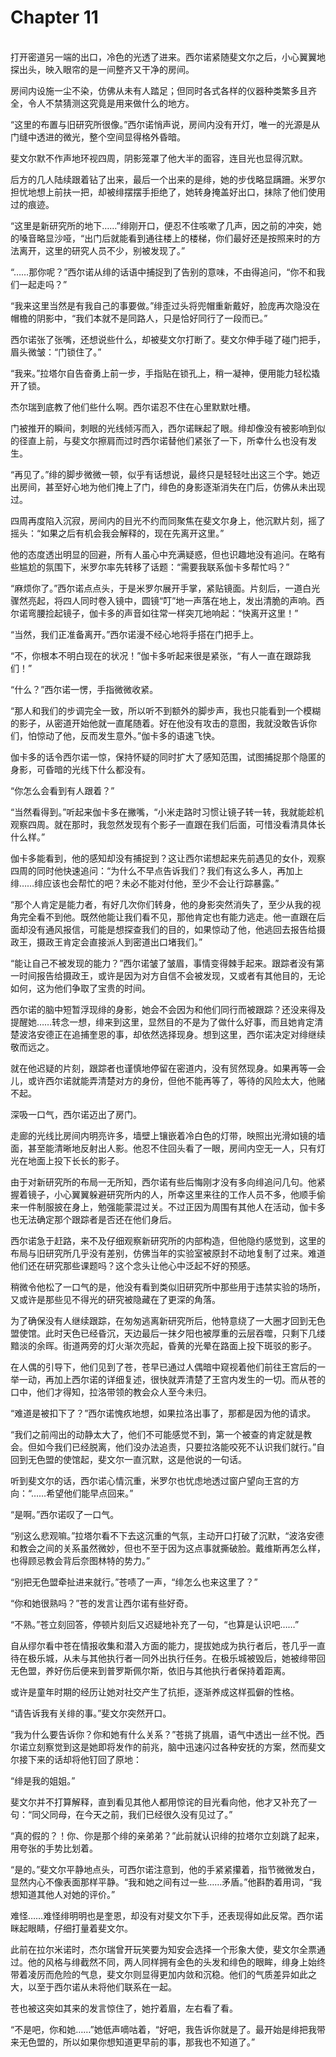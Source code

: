 # Chapter 11

<br>
打开密道另一端的出口，冷色的光透了进来。西尔诺紧随斐文尔之后，小心翼翼地探出头，映入眼帘的是一间整齐又干净的房间。

房间内设施一尘不染，仿佛从未有人踏足；但同时各式各样的仪器种类繁多且齐全，令人不禁猜测这究竟是用来做什么的地方。

“这里的布置与旧研究所很像。”西尔诺悄声说，房间内没有开灯，唯一的光源是从门缝中透进的微光，整个空间显得格外昏暗。

斐文尔默不作声地环视四周，阴影笼罩了他大半的面容，连目光也显得沉默。

后方的几人陆续跟着钻了出来，最后一个出来的是绯，她的步伐略显蹒跚。米罗尔担忧地想上前扶一把，却被绯摆摆手拒绝了，她转身掩盖好出口，抹除了他们使用过的痕迹。

“这里是新研究所的地下……”绯刚开口，便忍不住咳嗽了几声，因之前的冲突，她的嗓音略显沙哑，“出门后就能看到通往楼上的楼梯，你们最好还是按照来时的方法离开，这里的研究人员不少，别被发现了。”

“……那你呢？”西尔诺从绯的话语中捕捉到了告别的意味，不由得追问，“你不和我们一起走吗？”

“我来这里当然是有我自己的事要做。”绯歪过头将兜帽重新戴好，脸庞再次隐没在帽檐的阴影中，“我们本就不是同路人，只是恰好同行了一段而已。”

西尔诺张了张嘴，还想说些什么，却被斐文尔打断了。斐文尔伸手碰了碰门把手，眉头微皱：“门锁住了。”

“我来。”拉塔尔自告奋勇上前一步，手指贴在锁孔上，稍一凝神，便用能力轻松撬开了锁。

杰尔瑞到底教了他们些什么啊。西尔诺忍不住在心里默默吐槽。

门被推开的瞬间，刺眼的光线倾泻而入，西尔诺眯起了眼。绯却像没有被影响到似的径直上前，与斐文尔擦肩而过时西尔诺替他们紧张了一下，所幸什么也没有发生。

“再见了。”绯的脚步微微一顿，似乎有话想说，最终只是轻轻吐出这三个字。她迈出房间，甚至好心地为他们掩上了门，绯色的身影逐渐消失在门后，仿佛从未出现过。

四周再度陷入沉寂，房间内的目光不约而同聚焦在斐文尔身上，他沉默片刻，摇了摇头：“如果之后有机会我会解释的，现在先离开这里。”

他的态度透出明显的回避，所有人虽心中充满疑惑，但也识趣地没有追问。在略有些尴尬的氛围下，米罗尔率先转移了话题：“需要我联系伽卡多帮忙吗？”

“麻烦你了。”西尔诺点点头，于是米罗尔展开手掌，紧贴镜面。片刻后，一道白光骤然亮起，将四人同时卷入镜中，圆镜“叮”地一声落在地上，发出清脆的声响。西尔诺弯腰捡起镜子，伽卡多的声音如往常一样突兀地响起：“快离开这里！”

“当然，我们正准备离开。”西尔诺漫不经心地将手搭在门把手上。

“不，你根本不明白现在的状况！”伽卡多听起来很是紧张，“有人一直在跟踪我们！”

“什么？”西尔诺一愣，手指微微收紧。

“那人和我们的步调完全一致，所以听不到额外的脚步声，我也只能看到一个模糊的影子，从密道开始他就一直尾随着。好在他没有攻击的意图，我就没敢告诉你们，怕惊动了他，反而发生意外。”伽卡多的语速飞快。

伽卡多的话令西尔诺一惊，保持怀疑的同时扩大了感知范围，试图捕捉那个隐匿的身影，可昏暗的光线下什么都没有。

“你怎么会看到有人跟着？”

“当然看得到。”听起来伽卡多在撇嘴，“小米走路时习惯让镜子转一转，我就能趁机观察四周。就在那时，我忽然发现有个影子一直跟在我们后面，可惜没看清具体长什么样。”

伽卡多能看到，他的感知却没有捕捉到？这让西尔诺想起来先前遇见的女仆，观察四周的同时他快速追问：“为什么不早点告诉我们？我们有这么多人，再加上绯……绯应该也会帮忙的吧？未必不能对付他，至少不会让行踪暴露。”

“那个人肯定是能力者，有好几次你们转身，他的身影突然消失了，至少从我的视角完全看不到他。既然他能让我们看不见，那他肯定也有能力逃走。他一直跟在后面却没有通风报信，可能是想探查我们的目的，如果惊动了他，他逃回去报告给摄政王，摄政王肯定会直接派人到密道出口堵我们。”

“能让自己不被发现的能力？”西尔诺皱了皱眉，事情变得棘手起来。跟踪者没有第一时间报告给摄政王，或许是因为对方自信不会被发现，又或者有其他目的，无论如何，这为他们争取了宝贵的时间。

西尔诺的脑中短暂浮现绯的身影，她会不会因为和他们同行而被跟踪？还没来得及提醒她……转念一想，绯来到这里，显然目的不是为了做什么好事，而且她肯定清楚波洛安德正在追捕奎恩的事，却依然选择现身。想到这里，西尔诺决定对绯继续敬而远之。

就在他迟疑的片刻，跟踪者也谨慎地停留在密道内，没有贸然现身。如果再等一会儿，或许西尔诺就能弄清楚对方的身份，但他不能再等了，等待的风险太大，他赌不起。

深吸一口气，西尔诺迈出了房门。

走廊的光线比房间内明亮许多，墙壁上镶嵌着冷白色的灯带，映照出光滑如镜的墙面，甚至能清晰地反射出人影。他忍不住回头看了一眼，房间内空无一人，只有灯光在地面上投下长长的影子。

由于对新研究所的布局一无所知，西尔诺有些后悔刚才没有多向绯追问几句。他紧握着镜子，小心翼翼躲避研究所内的人，所幸这里来往的工作人员不多，他顺手偷来一件制服披在身上，勉强能蒙混过关。不过正因为周围有其他人在活动，伽卡多也无法确定那个跟踪者是否还在他们身后。

西尔诺急于赶路，来不及仔细观察新研究所的内部构造，但他隐约感觉到，这里的布局与旧研究所几乎没有差别，仿佛当年的实验室被原封不动地复制了过来。难道他们还在研究那些课题吗？这个念头让他心中泛起不好的预感。

稍微令他松了一口气的是，他没有看到类似旧研究所中那些用于违禁实验的场所，又或许是那些见不得光的研究被隐藏在了更深的角落。

为了确保没有人继续跟踪，在匆匆逃离新研究所后，他特意绕了一大圈才回到无色盟使馆。此时天色已经昏沉，天边最后一抹夕阳也被厚重的云层吞噬，只剩下几缕黯淡的余晖。街道两旁的灯火渐次亮起，昏黄的光晕在路面上投下斑驳的影子。

在人偶的引导下，他们见到了苍，苍早已通过人偶暗中窥视着他们前往王宫后的一举一动，再加上西尔诺的详细复述，很快就弄清楚了王宫内发生的一切。而从苍的口中，他们才得知，拉洛带领的教会众人至今未归。

“难道是被扣下了？”西尔诺愧疚地想，如果拉洛出事了，那都是因为他的请求。

“我们之前闯出的动静太大了，他们不可能感觉不到，第一个被查的肯定就是教会。但如今我们已经脱离，他们没办法追责，只要拉洛能咬死不认识我们就行。”自回到无色盟的使馆起，斐文尔一直沉默，这是他说的一句话。

听到斐文尔的话，西尔诺心情沉重，米罗尔也忧虑地透过窗户望向王宫的方向：“……希望他们能早点回来。”

“是啊。”西尔诺叹了一口气。

“别这么悲观嘛。”拉塔尔看不下去这沉重的气氛，主动开口打破了沉默，“波洛安德和教会之间的关系虽然微妙，但也不至于因为这点事就撕破脸。戴维斯再怎么样，也得顾忌教会背后奈图林特的势力。”

“别把无色盟牵扯进来就行。”苍啧了一声，“绯怎么也来这里了？”

“你和她很熟吗？”苍的发言让西尔诺有些好奇。

“不熟。”苍立刻回答，停顿片刻后又迟疑地补充了一句，“也算是认识吧……”

自从缪尔看中苍在情报收集和潜入方面的能力，提拔她成为执行者后，苍几乎一直待在极乐城，从未与其他执行者一同外出执行任务。在极乐城被毁后，她被绯带回无色盟，养好伤后便来到普罗斯佩尔斯，依旧与其他执行者保持着距离。

或许是童年时期的经历让她对社交产生了抗拒，逐渐养成这样孤僻的性格。

“请告诉我有关绯的事。”斐文尔突然开口。

“我为什么要告诉你？你和她有什么关系？”苍挑了挑眉，语气中透出一丝不悦。西尔诺立刻察觉到这是她即将发作的前兆，脑中迅速闪过各种安抚的方案，然而斐文尔接下来的话却将他钉回了原地：

“绯是我的姐姐。”

斐文尔并不打算解释，直到看见其他人都用惊诧的目光看向他，他才又补充了一句：“同父同母，在今天之前，我们已经很久没有见过了。”

“真的假的？！你、你是那个绯的亲弟弟？”此前就认识绯的拉塔尔立刻跳了起来，用夸张的手势比划着。

“是的。”斐文尔平静地点头，可西尔诺注意到，他的手紧紧攥着，指节微微发白，显然内心不像表面那样平静。“我和她之间有过一些……矛盾。”他斟酌着用词，“我想知道其他人对她的评价。”

难怪……难怪绯明明也是奎恩，却没有对斐文尔下手，还表现得如此反常。西尔诺眯起眼睛，仔细打量着斐文尔。

此前在拉尔米诺时，杰尔瑞曾开玩笑要为知安会选择一个形象大使，斐文尔全票通过。他的风格与绯截然不同，两人同样拥有金色的头发和绯色的眼眸，绯身上始终带着凌厉而危险的气息，斐文尔则显得更加内敛和沉稳。他们的气质差异如此之大，以至于西尔诺从未将他们联系在一起。

苍也被这突如其来的发言惊住了，她拧着眉，左右看了看。

“不是吧，你和她……”她低声嘀咕着，“好吧，我告诉你就是了。最开始是绯把我带来无色盟的，所以如果你想知道更早前的事，那我也不知道了。”
